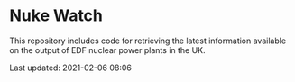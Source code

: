 # Nuke Watch

This repository includes code for retrieving the latest information available on the output of EDF nuclear power plants in the UK.

Last updated: 2021-02-06 08:06